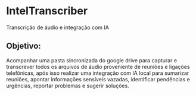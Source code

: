 # IntelTranscriber
Transcrição de áudio e integração com IA

## Objetivo:
Acompanhar uma pasta sincronizada do google drive para capturar e transcrever todos os arquivos de áudio proveniente de reuniões e ligações telefônicas, após isso realizar uma integração com IA local para sumarizar reuniões, apontar informações sensíveis vazadas, identificar pendências e urgências, reportar problemas e sugerir soluções.
